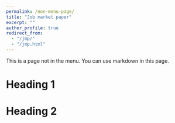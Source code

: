 ```yaml
---
permalink: /non-menu-page/
title: "Job market paper"
excerpt: ""
author_profile: true
redirect_from: 
  - "/jmp/"
  - "/jmp.html"
---
```


This is a page not in the menu. You can use markdown in this page.

Heading 1
======

Heading 2
======

